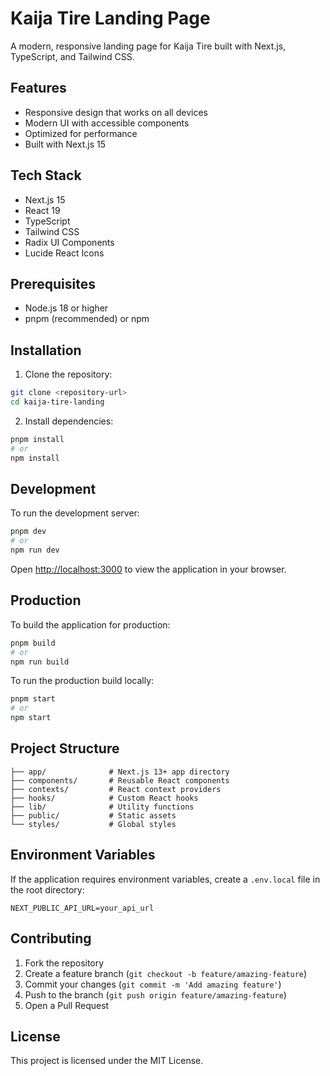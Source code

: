 # Kaija Tire Landing Page

A modern, responsive landing page for Kaija Tire built with Next.js, TypeScript, and Tailwind CSS.

## Features

- Responsive design that works on all devices
- Modern UI with accessible components
- Optimized for performance
- Built with Next.js 15

## Tech Stack

- Next.js 15
- React 19
- TypeScript
- Tailwind CSS
- Radix UI Components
- Lucide React Icons

## Prerequisites

- Node.js 18 or higher
- pnpm (recommended) or npm

## Installation

1. Clone the repository:
```bash
git clone <repository-url>
cd kaija-tire-landing
```

2. Install dependencies:
```bash
pnpm install
# or
npm install
```

## Development

To run the development server:

```bash
pnpm dev
# or
npm run dev
```

Open [http://localhost:3000](http://localhost:3000) to view the application in your browser.

## Production

To build the application for production:

```bash
pnpm build
# or
npm run build
```

To run the production build locally:

```bash
pnpm start
# or
npm start
```

## Project Structure

```
├── app/              # Next.js 13+ app directory
├── components/       # Reusable React components
├── contexts/         # React context providers
├── hooks/            # Custom React hooks
├── lib/              # Utility functions
├── public/           # Static assets
└── styles/           # Global styles
```

## Environment Variables

If the application requires environment variables, create a `.env.local` file in the root directory:

```env
NEXT_PUBLIC_API_URL=your_api_url
```

## Contributing

1. Fork the repository
2. Create a feature branch (`git checkout -b feature/amazing-feature`)
3. Commit your changes (`git commit -m 'Add amazing feature'`)
4. Push to the branch (`git push origin feature/amazing-feature`)
5. Open a Pull Request

## License

This project is licensed under the MIT License.